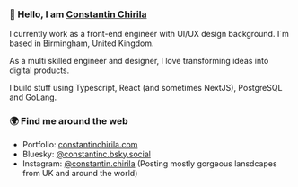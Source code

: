 ### 👋  Hello, I am [Constantin Chirila](https://constantinchirila.com)

I currently work as a front-end engineer with UI/UX design background. I´m based in Birmingham, United Kingdom.

As a multi skilled engineer and designer, I love transforming ideas into digital products. 

I build stuff using Typescript, React (and sometimes NextJS), PostgreSQL and GoLang.

### 🌍  Find me around the web
- Portfolio: [constantinchirila.com](https://constantinchirila.com)
- Bluesky: [@constantinc.bsky.social](https://bsky.app/profile/constantinc.bsky.social)
- Instagram: [@constantin.chirila](https://instagram.com/constantin.chirila) (Posting mostly gorgeous lansdcapes from UK and around the world)

<!--
**ConstantinChirila/ConstantinChirila** is a ✨ _special_ ✨ repository because its `README.md` (this file) appears on your GitHub profile.

Here are some ideas to get you started:

- 🔭 I’m currently working on ...
- 🌱 I’m currently learning ...
- 👯 I’m looking to collaborate on ...
- 🤔 I’m looking for help with ...
- 💬 Ask me about ...
- 📫 How to reach me: ...
- 😄 Pronouns: ...
- ⚡ Fun fact: ...
-->
